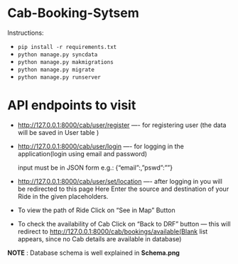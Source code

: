 # Cab-Booking-Sytsem

Instructions:
* `pip install -r requirements.txt`
* `python manage.py syncdata`
* `python manage.py makmigrations`
* `python manage.py migrate` 
* `python manage.py runserver`
# API endpoints to visit
* http://127.0.0.1:8000/cab/user/register —- for registering user (the data will be saved in User table )

* http://127.0.0.1:8000/cab/user/login —-  for logging in the application(login using email and password)

    input must be in JSON form 
    e.g.: {“email”:<your registered email ID>,”pswd”:”<Your pswd>”}

* http://127.0.0.1:8000/cab/user/set/location —- after logging in you will be redirected to this page
    Here Enter the source and destination of your Ride in the given placeholders.
* To view the path of Ride Click on “See in Map” Button
* To check the availability of Cab Click on “Back to DRF” button — this will redirect to http://127.0.0.1:8000/cab/bookings/available(Blank list appears, since no Cab details are available in database)


**NOTE** : Database schema is well explained in **Schema.png**